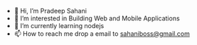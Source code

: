 - 👋 Hi, I’m Pradeep Sahani
- 👀 I’m interested in Building Web and Mobile Applications
- 🌱 I’m currently learning nodejs
- 📫 How to reach me drop a email to sahaniboss@gmail.com

<!---
PradeepOO7/PradeepOO7 is a ✨ special ✨ repository because its `README.md` (this file) appears on your GitHub profile.
You can click the Preview link to take a look at your changes.
--->
